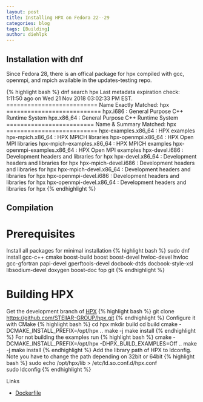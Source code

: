 ```yaml
---
layout: post
title: Installing HPX on Fedora 22--29
categories: blog
tags: [Building]
author: diehlpk
---
```


## Installation with dnf
Since Fedora 28, there is an offical package for hpx compiled with gcc, openmpi, and mpich available in the updates-testing repo.

{% highlight bash %}
dnf search hpx 
Last metadata expiration check: 1:11:50 ago on Wed 21 Nov 2018 03:02:33 PM EST.
========================== Name Exactly Matched: hpx ===========================
hpx.i686 : General Purpose C++ Runtime System
hpx.x86_64 : General Purpose C++ Runtime System
========================= Name & Summary Matched: hpx ==========================
hpx-examples.x86_64 : HPX examples
hpx-mpich.x86_64 : HPX MPICH libraries
hpx-openmpi.x86_64 : HPX Open MPI libraries
hpx-mpich-examples.x86_64 : HPX MPICH examples
hpx-openmpi-examples.x86_64 : HPX Open MPI examples
hpx-devel.i686 : Development headers and libraries for hpx
hpx-devel.x86_64 : Development headers and libraries for hpx
hpx-mpich-devel.i686 : Development headers and libraries for hpx
hpx-mpich-devel.x86_64 : Development headers and libraries for hpx
hpx-openmpi-devel.i686 : Development headers and libraries for hpx
hpx-openmpi-devel.x86_64 : Development headers and libraries for hpx
{% endhighlight %}

## Compilation

Prerequisites
=====
Install all packages for minimal installation
{% highlight bash %}
sudo dnf install gcc-c++ cmake boost-build boost boost-devel hwloc-devel hwloc gcc-gfortran papi-devel gperftools-devel docbook-dtds docbook-style-xsl libsodium-devel doxygen boost-doc fop git
{% endhighlight %}

Building HPX
=====
Get the development branch of <a href="http://stellar.cct.lsu.edu/tag/hpx/">HPX</a>
{% highlight bash  %}
git clone https://github.com/STEllAR-GROUP/hpx.git
{% endhighlight %}
Configure it with CMake
{% highlight bash  %}
cd hpx
mkdir build
cd build
cmake -DCMAKE_INSTALL_PREFIX=/opt/hpx ..
make -j 
make install
{% endhighlight %}
For not building the examples run 
{% highlight bash  %}
cmake -DCMAKE_INSTALL_PREFIX=/opt/hpx -DHPX_BUILD_EXAMPLES=Off ..
make -j 
make install
{% endhighlight %}
Add the library path of HPX to ldconfig. Note you have to change the path depending on 32bit or 64bit
{% highlight bash  %}
sudo echo /opt/hpx/lib > /etc/ld.so.conf.d/hpx.conf  
sudo ldconfig
{% endhighlight %}
<p>
Links
<ul>
	<li> <a href="{{ site.url }}/assets/2015-08-hpx-dockerfile">Dockerfile</a> </li>
</ul>
